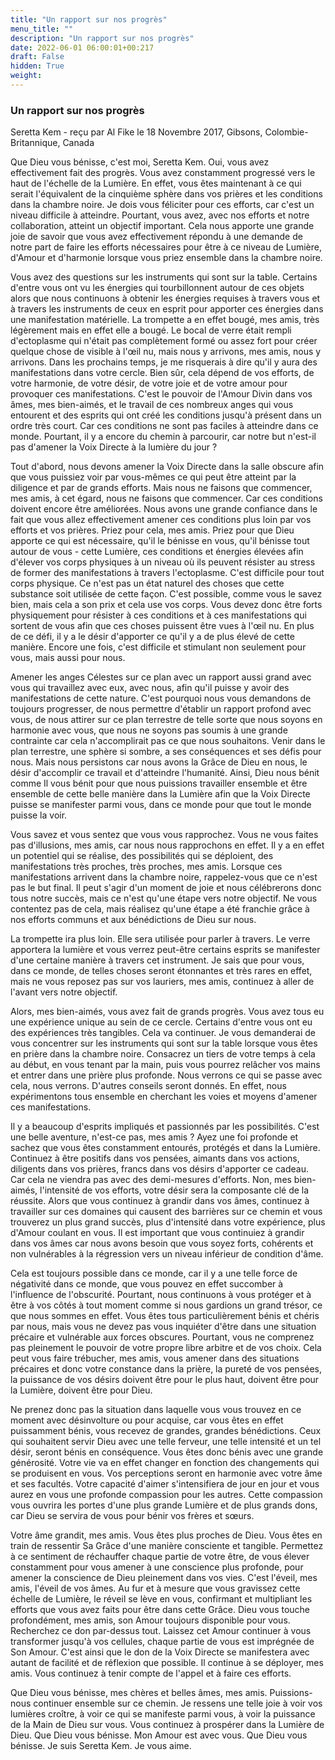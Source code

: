 ```yaml
---
title: "Un rapport sur nos progrès"
menu_title: ""
description: "Un rapport sur nos progrès"
date: 2022-06-01 06:00:01+00:217
draft: False
hidden: True
weight:
---
```

### Un rapport sur nos progrès

Seretta Kem - reçu par Al Fike le 18 Novembre 2017, Gibsons, Colombie-Britannique, Canada

Que Dieu vous bénisse, c'est moi, Seretta Kem. Oui, vous avez effectivement fait des progrès. Vous avez constamment progressé vers le haut de l'échelle de la Lumière. En effet, vous êtes maintenant à ce qui serait l'équivalent de la cinquième sphère dans vos prières et les conditions dans la chambre noire. Je dois vous féliciter pour ces efforts, car c'est un niveau difficile à atteindre. Pourtant, vous avez, avec nos efforts et notre collaboration, atteint un objectif important. Cela nous apporte une grande joie de savoir que vous avez effectivement répondu à une demande de notre part de faire les efforts nécessaires pour être à ce niveau de Lumière, d'Amour et d'harmonie lorsque vous priez ensemble dans la chambre noire.

Vous avez des questions sur les instruments qui sont sur la table. Certains d'entre vous ont vu les énergies qui tourbillonnent autour de ces objets alors que nous continuons à obtenir les énergies requises à travers vous et à travers les instruments de ceux en esprit pour apporter ces énergies dans une manifestation matérielle. La trompette a en effet bougé, mes amis, très légèrement mais en effet elle a bougé. Le bocal de verre était rempli d'ectoplasme qui n'était pas complètement formé ou assez fort pour créer quelque chose de visible à l'œil nu, mais nous y arrivons, mes amis, nous y arrivons. Dans les prochains temps, je me risquerais à dire qu'il y aura des manifestations dans votre cercle. Bien sûr, cela dépend de vos efforts, de votre harmonie, de votre désir, de votre joie et de votre amour pour provoquer ces manifestations. C'est le pouvoir de l'Amour Divin dans vos âmes, mes bien-aimés, et le travail de ces nombreux anges qui vous entourent et des esprits qui ont créé les conditions jusqu'à présent dans un ordre très court. Car ces conditions ne sont pas faciles à atteindre dans ce monde. Pourtant, il y a encore du chemin à parcourir, car notre but n'est-il pas d'amener la Voix Directe à la lumière du jour ?

Tout d'abord, nous devons amener la Voix Directe dans la salle obscure afin que vous puissiez voir par vous-mêmes ce qui peut être atteint par la diligence et par de grands efforts. Mais nous ne faisons que commencer, mes amis, à cet égard, nous ne faisons que commencer. Car ces conditions doivent encore être améliorées. Nous avons une grande confiance dans le fait que vous allez effectivement amener ces conditions plus loin par vos efforts et vos prières. Priez pour cela, mes amis. Priez pour que Dieu apporte ce qui est nécessaire, qu'il le bénisse en vous, qu'il bénisse tout autour de vous - cette Lumière, ces conditions et énergies élevées afin d'élever vos corps physiques à un niveau où ils peuvent résister au stress de former des manifestations à travers l'ectoplasme. C'est difficile pour tout corps physique. Ce n'est pas un état naturel des choses que cette substance soit utilisée de cette façon. C'est possible, comme vous le savez bien, mais cela a son prix et cela use vos corps. Vous devez donc être forts physiquement pour résister à ces conditions et à ces manifestations qui sortent de vous afin que ces choses puissent être vues à l'œil nu. En plus de ce défi, il y a le désir d'apporter ce qu'il y a de plus élevé de cette manière. Encore une fois, c'est difficile et stimulant non seulement pour vous, mais aussi pour nous.

Amener les anges Célestes sur ce plan avec un rapport aussi grand avec vous qui travaillez avec eux, avec nous, afin qu'il puisse y avoir des manifestations de cette nature. C'est pourquoi nous vous demandons de toujours progresser, de nous permettre d'établir un rapport profond avec vous, de nous attirer sur ce plan terrestre de telle sorte que nous soyons en harmonie avec vous, que nous ne soyons pas soumis à une grande contrainte car cela n'accomplirait pas ce que nous souhaitons. Venir dans le plan terrestre, une sphère si sombre, a ses conséquences et ses défis pour nous. Mais nous persistons car nous avons la Grâce de Dieu en nous, le désir d'accomplir ce travail et d'atteindre l'humanité. Ainsi, Dieu nous bénit comme Il vous bénit pour que nous puissions travailler ensemble et être ensemble de cette belle manière dans la Lumière afin que la Voix Directe puisse se manifester parmi vous, dans ce monde pour que tout le monde puisse la voir.

Vous savez et vous sentez que vous vous rapprochez. Vous ne vous faites pas d'illusions, mes amis, car nous nous rapprochons en effet. Il y a en effet un potentiel qui se réalise, des possibilités qui se déploient, des manifestations très proches, très proches, mes amis. Lorsque ces manifestations arrivent dans la chambre noire, rappelez-vous que ce n'est pas le but final. Il peut s'agir d'un moment de joie et nous célébrerons donc tous notre succès, mais ce n'est qu'une étape vers notre objectif. Ne vous contentez pas de cela, mais réalisez qu'une étape a été franchie grâce à nos efforts communs et aux bénédictions de Dieu sur nous.

La trompette ira plus loin. Elle sera utilisée pour parler à travers. Le verre apportera la lumière et vous verrez peut-être certains esprits se manifester d'une certaine manière à travers cet instrument. Je sais que pour vous, dans ce monde, de telles choses seront étonnantes et très rares en effet, mais ne vous reposez pas sur vos lauriers, mes amis, continuez à aller de l'avant vers notre objectif.

Alors, mes bien-aimés, vous avez fait de grands progrès. Vous avez tous eu une expérience unique au sein de ce cercle. Certains d'entre vous ont eu des expériences très tangibles. Cela va continuer. Je vous demanderai de vous concentrer sur les instruments qui sont sur la table lorsque vous êtes en prière dans la chambre noire. Consacrez un tiers de votre temps à cela au début, en vous tenant par la main, puis vous pourrez relâcher vos mains et entrer dans une prière plus profonde. Nous verrons ce qui se passe avec cela, nous verrons. D'autres conseils seront donnés. En effet, nous expérimentons tous ensemble en cherchant les voies et moyens d'amener ces manifestations.

Il y a beaucoup d'esprits impliqués et passionnés par les possibilités. C'est une belle aventure, n'est-ce pas, mes amis ? Ayez une foi profonde et sachez que vous êtes constamment entourés, protégés et dans la Lumière. Continuez à être positifs dans vos pensées, aimants dans vos actions, diligents dans vos prières, francs dans vos désirs d'apporter ce cadeau. Car cela ne viendra pas avec des demi-mesures d'efforts. Non, mes bien-aimés, l'intensité de vos efforts, votre désir sera la composante clé de la réussite. Alors que vous continuez à grandir dans vos âmes, continuez à travailler sur ces domaines qui causent des barrières sur ce chemin et vous trouverez un plus grand succès, plus d'intensité dans votre expérience, plus d'Amour coulant en vous. Il est important que vous continuiez à grandir dans vos âmes car nous avons besoin que vous soyez forts, cohérents et non vulnérables à la régression vers un niveau inférieur de condition d'âme.

Cela est toujours possible dans ce monde, car il y a une telle force de négativité dans ce monde, que vous pouvez en effet succomber à l'influence de l'obscurité. Pourtant, nous continuons à vous protéger et à être à vos côtés à tout moment comme si nous gardions un grand trésor, ce que nous sommes en effet. Vous êtes tous particulièrement bénis et chéris par nous, mais vous ne devez pas vous inquiéter d'être dans une situation précaire et vulnérable aux forces obscures. Pourtant, vous ne comprenez pas pleinement le pouvoir de votre propre libre arbitre et de vos choix. Cela peut vous faire trébucher, mes amis, vous amener dans des situations précaires et donc votre constance dans la prière, la pureté de vos pensées, la puissance de vos désirs doivent être pour le plus haut, doivent être pour la Lumière, doivent être pour Dieu.

Ne prenez donc pas la situation dans laquelle vous vous trouvez en ce moment avec désinvolture ou pour acquise, car vous êtes en effet puissamment bénis, vous recevez de grandes, grandes bénédictions. Ceux qui souhaitent servir Dieu avec une telle ferveur, une telle intensité et un tel désir, seront bénis en conséquence. Vous êtes donc bénis avec une grande générosité. Votre vie va en effet changer en fonction des changements qui se produisent en vous. Vos perceptions seront en harmonie avec votre âme et ses facultés. Votre capacité d'aimer s'intensifiera de jour en jour et vous aurez en vous une profonde compassion pour les autres. Cette compassion vous ouvrira les portes d'une plus grande Lumière et de plus grands dons, car Dieu se servira de vous pour bénir vos frères et sœurs.

Votre âme grandit, mes amis. Vous êtes plus proches de Dieu. Vous êtes en train de ressentir Sa Grâce d'une manière consciente et tangible. Permettez à ce sentiment de réchauffer chaque partie de votre être, de vous élever constamment pour vous amener à une conscience plus profonde, pour amener la conscience de Dieu pleinement dans vos vies. C'est l'éveil, mes amis, l'éveil de vos âmes. Au fur et à mesure que vous gravissez cette échelle de Lumière, le réveil se lève en vous, confirmant et multipliant les efforts que vous avez faits pour être dans cette Grâce. Dieu vous touche profondément, mes amis, son Amour toujours disponible pour vous. Recherchez ce don par-dessus tout. Laissez cet Amour continuer à vous transformer jusqu'à vos cellules, chaque partie de vous est imprégnée de Son Amour. C'est ainsi que le don de la Voix Directe se manifestera avec autant de facilité et de réflexion que possible. Il continue à se déployer, mes amis. Vous continuez à tenir compte de l'appel et à faire ces efforts.

Que Dieu vous bénisse, mes chères et belles âmes, mes amis. Puissions-nous continuer ensemble sur ce chemin. Je ressens une telle joie à voir vos lumières croître, à voir ce qui se manifeste parmi vous, à voir la puissance de la Main de Dieu sur vous. Vous continuez à prospérer dans la Lumière de Dieu. Que Dieu vous bénisse. Mon Amour est avec vous. Que Dieu vous bénisse. Je suis Seretta Kem. Je vous aime.

